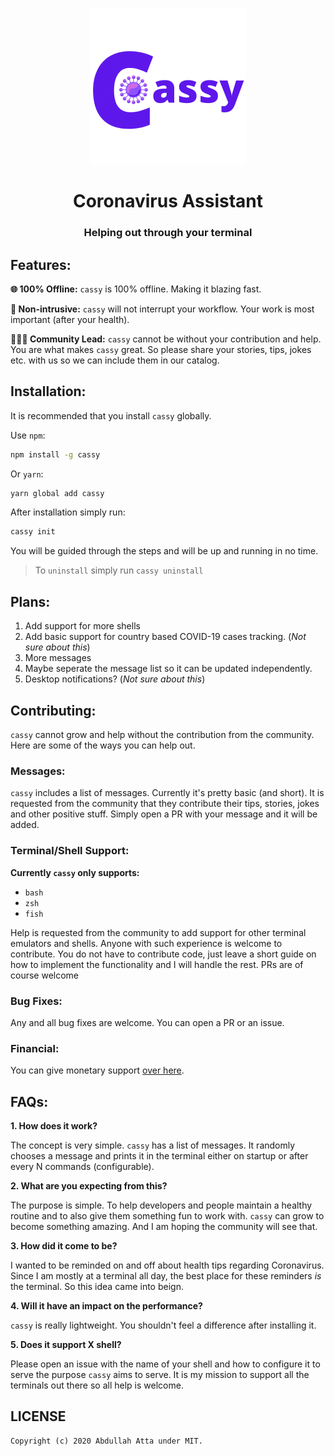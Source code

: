 <p align="center">
    <img src="./assets/logo.png" width="250">
</p>

<h1 align="center">Coronavirus Assistant</h1>
<h3 align="center">Helping out through your terminal</h3>

## Features:

**🌐 100% Offline:** `cassy` is 100% offline. Making it blazing fast.

**🕺 Non-intrusive:** `cassy` will not interrupt your workflow. Your work is most important (after your health).

**🧑‍🤝‍🧑 Community Lead:** `cassy` cannot be without your contribution and help. You are what makes `cassy` great. So please share your stories, tips, jokes etc. with us so we can include them in our catalog.

## Installation:

It is recommended that you install `cassy` globally.

Use `npm`:

```sh
npm install -g cassy
```

Or `yarn`:

```sh
yarn global add cassy
```

After installation simply run:

```sh
cassy init
```

You will be guided through the steps and will be up and running in no time.

> To `uninstall` simply run `cassy uninstall`

## Plans:

1. Add support for more shells
2. Add basic support for country based COVID-19 cases tracking. (_Not sure about this_)
3. More messages
4. Maybe seperate the message list so it can be updated independently.
5. Desktop notifications? (_Not sure about this_)

## Contributing:

`cassy` cannot grow and help without the contribution from the community. Here are some of the ways you can help out.

### Messages:

`cassy` includes a list of messages. Currently it's pretty basic (and short). It is requested from the community that they contribute their tips, stories, jokes and other positive stuff. Simply open a PR with your message and it will be added.

### Terminal/Shell Support:

**Currently `cassy` only supports:**

- `bash`
- `zsh`
- `fish`

Help is requested from the community to add support for other terminal emulators and shells. Anyone with such experience is welcome to contribute. You do not have to contribute code, just leave a short guide on how to implement the functionality and I will handle the rest. PRs are of course welcome

### Bug Fixes:

Any and all bug fixes are welcome. You can open a PR or an issue.

### Financial:

You can give monetary support [over here](https://ko-fi.com/thecodrr).

## FAQs:

**1. How does it work?**

The concept is very simple. `cassy` has a list of messages. It randomly chooses a message and prints it in the terminal either on startup or after every N commands (configurable).

**2. What are you expecting from this?**

The purpose is simple. To help developers and people maintain a healthy routine and to also give them something fun to work with. `cassy` can grow to become something amazing. And I am hoping the community will see that.

**3. How did it come to be?**

I wanted to be reminded on and off about health tips regarding Coronavirus. Since I am mostly at a terminal all day, the best place for these reminders _is_ the terminal. So this idea came into beign.

**4. Will it have an impact on the performance?**

`cassy` is really lightweight. You shouldn't feel a difference after installing it.

**5. Does it support X shell?**

Please open an issue with the name of your shell and how to configure it to serve the purpose `cassy` aims to serve. It is my mission to support all the terminals out there so all help is welcome.

## LICENSE

```
Copyright (c) 2020 Abdullah Atta under MIT.
```
